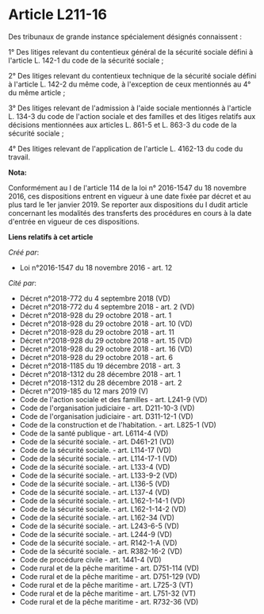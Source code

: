 # Article L211-16

Des tribunaux de grande instance spécialement désignés connaissent : 

1° Des litiges relevant du contentieux général de la sécurité sociale défini à l'article L. 142-1 du code de la sécurité
sociale ; 

2° Des litiges relevant du contentieux technique de la sécurité sociale défini à l'article L. 142-2 du même code, à
l'exception de ceux mentionnés au 4° du même article ; 

3° Des litiges relevant de l'admission à l'aide sociale mentionnés à l'article L. 134-3 du code de l'action sociale et des
familles et des litiges relatifs aux décisions mentionnées aux articles L. 861-5 et L. 863-3 du code de la sécurité
sociale ; 

4° Des litiges relevant de l'application de l'article L. 4162-13 du code du travail.

**Nota:**

Conformément au I de l'article 114 de la loi n° 2016-1547 du 18 novembre 2016, ces dispositions entrent en vigueur à une date
fixée par décret et au plus tard le 1er janvier 2019. Se reporter aux dispositions du I dudit article concernant les
modalités des transferts des procédures en cours à la date d'entrée en vigueur de ces dispositions.

**Liens relatifs à cet article**

_Créé par_:

  - Loi n°2016-1547 du 18 novembre 2016 - art. 12

_Cité par_:

  - Décret n°2018-772 du 4 septembre 2018 (VD)
  - Décret n°2018-772 du 4 septembre 2018 - art. 2 (VD)
  - Décret n°2018-928 du 29 octobre 2018 - art. 1
  - Décret n°2018-928 du 29 octobre 2018 - art. 10 (VD)
  - Décret n°2018-928 du 29 octobre 2018 - art. 11
  - Décret n°2018-928 du 29 octobre 2018 - art. 15 (VD)
  - Décret n°2018-928 du 29 octobre 2018 - art. 16 (VD)
  - Décret n°2018-928 du 29 octobre 2018 - art. 6
  - Décret n°2018-1185 du 19 décembre 2018 - art. 3
  - Décret n°2018-1312 du 28 décembre 2018 - art. 1
  - Décret n°2018-1312 du 28 décembre 2018 - art. 2
  - Décret n°2019-185 du 12 mars 2019 (V)
  - Code de l'action sociale et des familles - art. L241-9 (VD)
  - Code de l'organisation judiciaire - art. D211-10-3 (VD)
  - Code de l'organisation judiciaire - art. D311-12-1 (VD)
  - Code de la construction et de l'habitation. - art. L825-1 (VD)
  - Code de la santé publique - art. L6114-4 (VD)
  - Code de la sécurité sociale. - art. D461-21 (VD)
  - Code de la sécurité sociale. - art. L114-17 (VD)
  - Code de la sécurité sociale. - art. L114-17-1 (VD)
  - Code de la sécurité sociale. - art. L133-4 (VD)
  - Code de la sécurité sociale. - art. L133-9-2 (VD)
  - Code de la sécurité sociale. - art. L136-5 (VD)
  - Code de la sécurité sociale. - art. L137-4 (VD)
  - Code de la sécurité sociale. - art. L162-1-14-1 (VD)
  - Code de la sécurité sociale. - art. L162-1-14-2 (VD)
  - Code de la sécurité sociale. - art. L162-34 (VD)
  - Code de la sécurité sociale. - art. L243-6-5 (VD)
  - Code de la sécurité sociale. - art. L244-9 (VD)
  - Code de la sécurité sociale. - art. R142-1-A (VD)
  - Code de la sécurité sociale. - art. R382-16-2 (VD)
  - Code de procédure civile - art. 1441-4 (VD)
  - Code rural et de la pêche maritime - art. D751-114 (VD)
  - Code rural et de la pêche maritime - art. D751-129 (VD)
  - Code rural et de la pêche maritime - art. L725-3 (VT)
  - Code rural et de la pêche maritime - art. L751-32 (VT)
  - Code rural et de la pêche maritime - art. R732-36 (VD)
